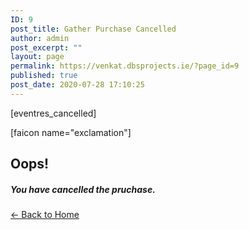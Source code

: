 ```yaml
---
ID: 9
post_title: Gather Purchase Cancelled
author: admin
post_excerpt: ""
layout: page
permalink: https://venkat.dbsprojects.ie/?page_id=9
published: true
post_date: 2020-07-28 17:10:25
---
```

[eventres_cancelled]<section id="top" class="text-center vertical-space-lg">
<div class="container">
<div class="err-icon">[faicon name="exclamation"]</div>
<h1 class="headline">Oops!</h1>
<h5 class="headline-support">You have cancelled the pruchase.</h5>
</div>
</section>
<p class="text-center"><a class="btn btn-link" href="https://axetech.dev/event/"> ← Back to Home</a></p>
